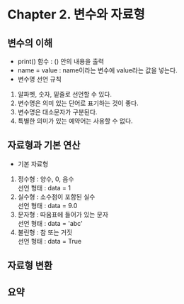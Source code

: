 # Chapter 2. 변수와 자료형

## 변수의 이해
- print() 함수 : () 안의 내용을 출력
- name = value : name이라는 변수에 value라는 값을 넣는다.
- 변수명 선언 규칙<br>
1. 알파벳, 숫자, 밑줄로 선언할 수 있다.
1. 변수명은 의미 있는 단어로 표기하는 것이 좋다.
1. 변수명은 대소문자가 구분된다.
1. 특별한 의미가 있는 예약어는 사용할 수 없다.

## 자료형과 기본 연산
- 기본 자료형
1. 정수형 : 양수, 0, 음수<br>
선언 형태 : data = 1
1. 실수형 : 소수점이 포함된 실수<br>
선언 형태 : data = 9.0
1. 문자형 : 따옴표에 들어가 있는 문자<br>
선언 형태 : data = 'abc'
1. 불린형 : 참 또는 거짓<br>
선언 형태 : data = True
## 자료형 변환

## 요약
